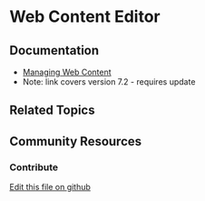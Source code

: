 # Web Content Editor

## Documentation

* [Managing Web Content](https://portal.liferay.dev/docs/7-2/user/-/knowledge_base/u/managing-web-content)
* Note: link covers version 7.2 - requires update

## Related Topics

## Community Resources

### Contribute

[Edit this file on github](https://github.com/olafk/controlpanel-documentation-docs/blob/master/md/73en/com_liferay_journal_web_portlet_JournalPortlet/edit_article.jsp.md)

